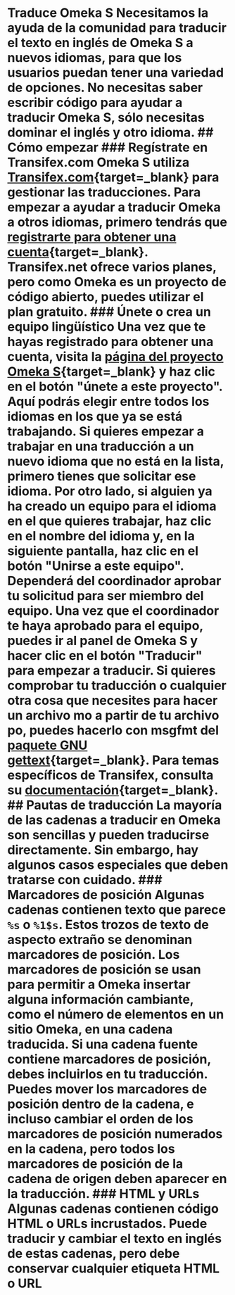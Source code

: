 # Traduce Omeka S Necesitamos la ayuda de la comunidad para traducir el texto en inglés de Omeka S a nuevos idiomas, para que los usuarios puedan tener una variedad de opciones. No necesitas saber escribir código para ayudar a traducir Omeka S, sólo necesitas dominar el inglés y otro idioma. ## Cómo empezar ### Regístrate en Transifex.com Omeka S utiliza [Transifex.com](https://www.transifex.com){target=_blank} para gestionar las traducciones. Para empezar a ayudar a traducir Omeka a otros idiomas, primero tendrás que [registrarte para obtener una cuenta](https://www.transifex.com/signup/){target=_blank}. Transifex.net ofrece varios planes, pero como Omeka es un proyecto de código abierto, puedes utilizar el plan gratuito. ### Únete o crea un equipo lingüístico Una vez que te hayas registrado para obtener una cuenta, visita la [página del proyecto Omeka S](https://explore.transifex.com/omeka/omeka-s/){target=_blank} y haz clic en el botón "únete a este proyecto". Aquí podrás elegir entre todos los idiomas en los que ya se está trabajando. Si quieres empezar a trabajar en una traducción a un nuevo idioma que no está en la lista, primero tienes que solicitar ese idioma. Por otro lado, si alguien ya ha creado un equipo para el idioma en el que quieres trabajar, haz clic en el nombre del idioma y, en la siguiente pantalla, haz clic en el botón "Unirse a este equipo". Dependerá del coordinador aprobar tu solicitud para ser miembro del equipo. Una vez que el coordinador te haya aprobado para el equipo, puedes ir al panel de Omeka S y hacer clic en el botón "Traducir" para empezar a traducir. Si quieres comprobar tu traducción o cualquier otra cosa que necesites para hacer un archivo mo a partir de tu archivo po, puedes hacerlo con msgfmt del [paquete GNU gettext](http://www.gnu.org/software/gettext/){target=_blank}. Para temas específicos de Transifex, consulta su [documentación](http://docs.transifex.com/){target=_blank}. ## Pautas de traducción La mayoría de las cadenas a traducir en Omeka son sencillas y pueden traducirse directamente. Sin embargo, hay algunos casos especiales que deben tratarse con cuidado. ### Marcadores de posición Algunas cadenas contienen texto que parece `%s` o `%1$s`. Estos trozos de texto de aspecto extraño se denominan **marcadores de posición**. Los marcadores de posición se usan para permitir a Omeka insertar alguna información cambiante, como el número de elementos en un sitio Omeka, en una cadena traducida. Si una cadena fuente contiene marcadores de posición, debes incluirlos en tu traducción. Puedes mover los marcadores de posición dentro de la cadena, e incluso cambiar el orden de los marcadores de posición numerados en la cadena, pero todos los marcadores de posición de la cadena de origen deben aparecer en la traducción. ### HTML y URLs Algunas cadenas contienen código HTML o URLs incrustados. Puede traducir y cambiar el texto en inglés de estas cadenas, pero debe conservar cualquier etiqueta HTML o URL